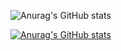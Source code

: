 ![Anurag's GitHub stats](https://github-readme-stats.vercel.app/api?username=iamDvz&count_private=true&show_icons=true)

[![Anurag's GitHub stats](https://github-readme-stats.vercel.app/api?username=iamDvz&count_private=true)](https://github.com/anuraghazra/github-readme-stats)
